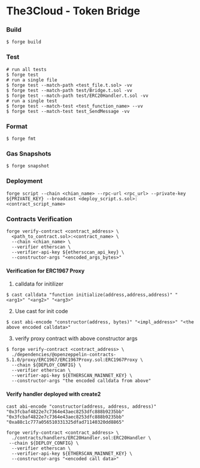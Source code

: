 # The3Cloud - Token Bridge

### Build

```shell
$ forge build
```

### Test

```shell
# run all tests
$ forge test
# run a single file
$ forge test --match-path <test_file.t.sol> -vv
$ forge test --match-path test/Bridge.t.sol -vv
$ forge test --match-path test/ERC20Handler.t.sol -vv
# run a single test 
$ forge test --match-test <test_function_name> --vv
$ forge test --match-test test_SendMessage -vv
```

### Format

```shell
$ forge fmt
```

### Gas Snapshots

```shell
$ forge snapshot
```


### Deployment

```shell
forge script --chain <chian_name> --rpc-url <rpc_url> --private-key ${PRIVATE_KEY} --broadcast <deploy_script.s.sol>:<contract_script_name>
```

### Contracts Verification
```shell
forge verify-contract <contract_address> \
  <path_to_contract.sol>:<contract_name> \
  --chain <chian_name> \
  --verifier etherscan \
  --verifier-api-key ${ethersccan_api_key} \
  --constructor-args "<encoded_args_bytes>"
```
####  Verification for ERC1967 Proxy

1. calldata for initilizer
```shell
$ cast calldata "function initialize(address,address,address)" "<arg1>" "<arg2>" "<arg3>" 
```
2. Use cast for init code
```shell
$ cast abi-encode "constructor(address, bytes)" "<impl_address>" "<the above encoded calldata>"
```

3. verify proxy contract with above constructor args
```shell
$ forge verify-contract <contract_address> \
  ./dependencies/@openzeppelin-contracts-5.1.0/proxy/ERC1967/ERC1967Proxy.sol:ERC1967Proxy \
  --chain ${DEPLOY_CONFIG} \
  --verifier etherscan \
  --verifier-api-key ${ETHERSCAN_MAINNET_KEY} \
  --constructor-args "the encoded calldata from above"
```


#### Verify handler deployed with create2
```shell
cast abi-encode "constructor(address, address, address)" "0x3fcbaf4822e7c7364e43aec8253dfc888b9235bb" "0x3fcbaf4822e7c7364e43aec8253dfc888b9235bb" "0xa88c1c777a056510331325dfad71140320dd8865"

forge verify-contract <contract_address> \
  ./contracts/handlers/ERC20Handler.sol:ERC20Handler \
 --chain ${DEPLOY_CONFIG} \
  --verifier etherscan \
  --verifier-api-key ${ETHERSCAN_MAINNET_KEY} \
  --constructor-args "<encoded call data>"
```
